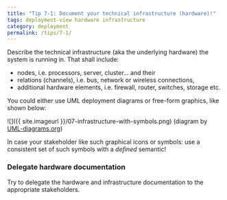 ```yaml
---
title: "Tip 7-1: Document your technical infrastructure (hardware)!"
tags: deployment-view hardware infrastructure
category: deployment
permalink: /tips/7-1/
---
```

Describe the technical infrastructure (aka the underlying hardware) the
system is running in. That shall include:

* nodes, i.e. processors, server, cluster... and their
* relations (channels), i.e. bus, network or wireless connections,
* additional hardware elements, i.e. firewall, router, switches, storage etc.

You could either use UML deployment diagrams or free-form graphics, like shown below:

![]({{ site.imageurl }}/07-infrastructure-with-symbols.png)
(diagram by [UML-diagrams.org](http://www.uml-diagrams.org/examples/web-application-network-diagram-example.html?context=depl-examples))

In case your stakeholder like such graphical icons or symbols: use a consistent
set of such symbols with a _defined_ semantic!

### Delegate hardware documentation

Try to delegate the hardware and infrastructure documentation to the appropriate
stakeholders.
